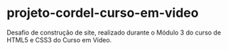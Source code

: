 # projeto-cordel-curso-em-video
Desafio de construção de site, realizado durante o Módulo 3 do curso de HTML5 e CSS3 do Curso em Vídeo. 
